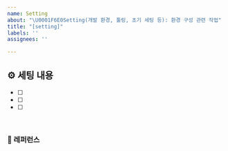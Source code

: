 ```yaml
---
name: Setting
about: "\U0001F6E0Setting(개발 환경, 툴링, 초기 세팅 등): 환경 구성 관련 작업"
title: "[setting]"
labels: ''
assignees: ''

---
```


## ⚙️ 세팅 내용

- [ ]
- [ ]
- [ ]

<br>

### 📕 레퍼런스
